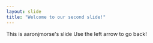 ```yaml
---
layout: slide
title: "Welcome to our second slide!"
---
```

This is aaronjmorse's slide
Use the left arrow to go back!